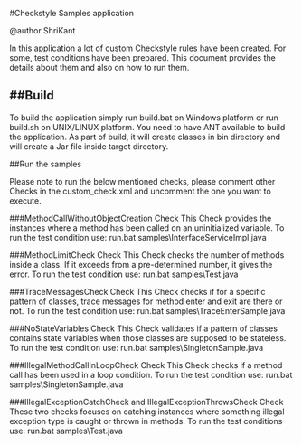 #Checkstyle Samples application

@author ShriKant

In this application a lot of custom Checkstyle rules have been created. For some, test conditions have been prepared. 
This document provides the details about them and also on how to run them.


##Build
-----
To build the application simply run build.bat on Windows platform or run build.sh on UNIX/LINUX platform.
You need to have ANT available to build the application. As part of build, it will create classes in bin directory 
and will create a Jar file inside target directory.

##Run the samples

Please note to run the below mentioned checks, please comment other Checks in the custom_check.xml and uncomment 
the one you want to execute.

###MethodCallWithoutObjectCreation Check
This Check provides the instances where a method has been called on an uninitialized variable.
To run the test condition use:
  run.bat samples\InterfaceServiceImpl.java

###MethodLimitCheck Check
This Check checks the number of methods inside a class. If it exceeds from a pre-determined number, it gives the error.
To run the test condition use:
  run.bat samples\Test.java

###TraceMessagesCheck Check
This Check checks if for a specific pattern of classes, trace messages for method enter and exit
are there or not.
To run the test condition use:
  run.bat samples\TraceEnterSample.java
  
###NoStateVariables Check
This Check validates if a pattern of classes contains state variables when those classes are supposed 
to be stateless.
To run the test condition use:
  run.bat samples\SingletonSample.java
  
###IllegalMethodCallInLoopCheck Check
This Check checks if a method call has been used in a loop condition.
To run the test condition use:
  run.bat samples\SingletonSample.java

###IllegalExceptionCatchCheck and IllegalExceptionThrowsCheck Check
These two checks focuses on catching instances where something illegal exception type is caught or thrown in methods.
To run the test conditions use:
  run.bat samples\Test.java
